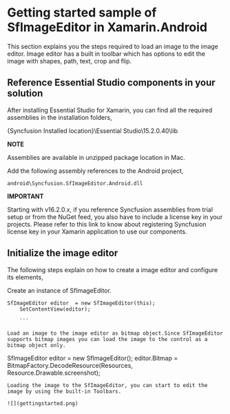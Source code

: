 # Getting started sample of SfImageEditor in Xamarin.Android

This section explains you the steps required to load an image to the image editor. Image editor has a built in toolbar which has options to edit the image with shapes, path, text, crop and flip.

## Reference Essential Studio components in your solution
After installing Essential Studio for Xamarin, you can find all the required assemblies in the installation folders,

{Syncfusion Installed location}\Essential Studio\15.2.0.40\lib

**NOTE**

Assemblies are available in unzipped package location in Mac.

Add the following assembly references to the Android project,

`android\Syncfusion.SfImageEditor.Android.dll`

**IMPORTANT**

Starting with v16.2.0.x, if you reference Syncfusion assemblies from trial setup or from the NuGet feed, you also have to include a license key in your projects. Please refer to this link to know about registering Syncfusion license key in your Xamarin application to use our components.

## Initialize the image editor

The following steps explain on how to create a image editor and configure its elements,

Create an instance of SfImageEditor.
```
SfImageEditor editor  = new SfImageEditor(this);
    SetContentView(editor);
    
    ```
    
Load an image to the image editor as bitmap object.Since SfImageEditor supports bitmap images you can load the image to the control as a bitmap object only.
```
SfImageEditor editor = new SfImageEditor();
    editor.Bitmap = BitmapFactory.DecodeResource(Resources, Resource.Drawable.screenshot);
```  
Loading the image to the SfImageEditor, you can start to edit the image by using the built-in Toolbars.

![](gettingstarted.png)

